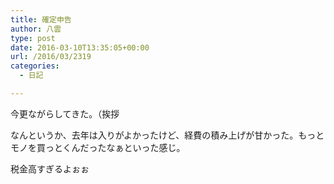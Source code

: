```yaml
---
title: 確定申告
author: 八雲
type: post
date: 2016-03-10T13:35:05+00:00
url: /2016/03/2319
categories:
  - 日記

---
```

今更ながらしてきた。（挨拶

なんというか、去年は入りがよかったけど、経費の積み上げが甘かった。もっとモノを買っとくんだったなぁといった感じ。

税金高すぎるよぉぉ